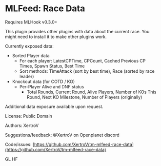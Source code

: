 # MLFeed: Race Data

Requires MLHook v0.3.0+

This plugin provides other plugins with data about the current race. You might need to install it to make other plugins work.

Currently exposed data:
* Sorted Player data
	* For each player: LatestCPTime, CPCount, Cached Previous CP Times, Spawn Status, Best Time
	* Sort methods: TimeAttack (sort by best time), Race (sorted by race leader)
* Knockout data (for COTD / KO)
  * Per-Player Alive and DNF status
	* Total Rounds, Current Round, Alive Players, Number of KOs This Round, Next KO Milestone, Number of Players (originally)

Additional data exposure available upon request.

License: Public Domain

Authors: XertroV

Suggestions/feedback: @XertroV on Openplanet discord

Code/issues: [https://github.com/XertroV/tm-mlfeed-race-data](https://github.com/XertroV/tm-mlfeed-race-data)

GL HF
